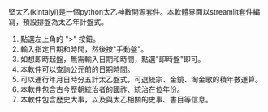 堅太乙(kintaiyi)是一個python太乙神數開源套件。本軟體界面以streamlit套件編寫，預設排盤為太乙年計盤式。

1. 點選左上角的 ">" 按鈕。
2. 輸入指定日期和時間，然後按"手動盤"。
3. 如想即時起盤，無需輸入日期和時間，點選"即時盤"即可。
4. 本軟件可以查詢公元前的日期時間。
5. 可以運行年月日時分五計太乙盤式，可選統宗、金鏡、淘金歌的積年數運算。
6. 本軟件包含古今歷朝統治者的國祚、統治在位年份。
7. 本軟件包含歷史大事，以及與太乙相關的史事、書目等信息。
